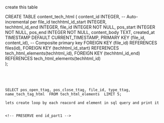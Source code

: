 
<!-- PRESERVE begin id_part1 -->

create this table

CREATE TABLE content_tech_html (
    content_id INTEGER,           -- Auto-incremental per file_id
    techhtml_id_start INTEGER,          
    techhtml_id_end INTEGER,
    file_id INTEGER NOT NULL,
    pos_start INTEGER NOT NULL,
    pos_end INTEGER NOT NULL,
    content_body TEXT,
    created_at TIMESTAMP DEFAULT CURRENT_TIMESTAMP,
    PRIMARY KEY (file_id, content_id),  -- Composite primary key
    FOREIGN KEY (file_id) REFERENCES files(id),
    FOREIGN KEY (techhtml_id_start) REFERENCES tech_html_elements(techhtml_id),
    FOREIGN KEY (techhtml_id_end) REFERENCES tech_html_elements(techhtml_id)    
);
```




SELECT pos_open_ttag, pos_close_ttag, file_id, type_ttag, name_tech_tag_html  FROM tech_html_elements  LIMIT 5;

lets create loop by each reacord and element in sql query and print it


<!-- PRESERVE end id_part1 -->





